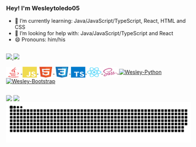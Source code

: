 ### Hey! I'm Wesleytoledo05 


- 🌱 I’m currently learning: Java/JavaScript/TypeScript, React, HTML and CSS
- 🤔 I’m looking for help with: Java/JavaScript/TypeScript and React
- 😄 Pronouns: him/his
##

<div>
  <a href="https://github.com/wesleytoledo05">
  <img height="180em" src="https://github-readme-stats.vercel.app/api?username=wesleytoledo05&show_icons=true&theme=dark&include_all_commits=true&count_private=true"/>
  <img height="180em" src="https://github-readme-stats.vercel.app/api/top-langs/?username=wesleytoledo05&layout=compact&langs_count=7&theme=dark"/>
</div>
  
  <div style="display: inline_block"><br>
  <img align="center" alt="Wesley-Java" height="30" width="40" src="https://raw.githubusercontent.com/devicons/devicon/master/icons/java/java-plain.svg">
  <img align="center" alt="Wesley-Js" height="30" width="40" src="https://raw.githubusercontent.com/devicons/devicon/master/icons/javascript/javascript-plain.svg">
  <img align="center" alt="Wesley-HTML" height="30" width="40" src="https://raw.githubusercontent.com/devicons/devicon/master/icons/html5/html5-original.svg">
  <img align="center" alt="Wesley-CSS" height="30" width="40" src="https://raw.githubusercontent.com/devicons/devicon/master/icons/css3/css3-original.svg">
  <img align="center" alt="Wesley-Ts" height="30" width="40" src="https://raw.githubusercontent.com/devicons/devicon/master/icons/typescript/typescript-plain.svg">
  <img align="center" alt="Wesley-React" height="30" width="40" src="https://raw.githubusercontent.com/devicons/devicon/master/icons/react/react-original.svg">
  <img align="center" alt="Wesley-React" height="30" width="40" src="https://raw.githubusercontent.com/devicons/devicon/master/icons/sass/sass-original.svg">
  <img align = "center" alt="Wesley-Python" width="40" height="30"     src="https://cdn.jsdelivr.net/gh/devicons/devicon@latest/icons/python/python-original.svg"/>
  <img align = "center" alt="Wesley-Bootstrap" width="40" height="30"  src="https://cdn.jsdelivr.net/gh/devicons/devicon@latest/icons/bootstrap/bootstrap-original.svg"/>
</div>
  
  ##
  
  <div> 
  <a href = "mailto:vntoledo05@gmail.com"><img src="https://img.shields.io/badge/-Gmail-%23333?style=for-the-badge&logo=gmail&logoColor=red" target="_blank"></a>
  <a href="https://www.linkedin.com/in/josé-wesley-40726a203" target="_blank"><img src="https://img.shields.io/badge/-LinkedIn-%230077B5?style=for-the-badge&logo=linkedin&logoColor=white" target="_blank"></a>  
</div>

<picture>
  <source media="(prefers-color-scheme: dark)" srcset="https://raw.githubusercontent.com/guisnu/guisnu/output/github-contribution-grid-snake-dark.svg">
  <source media="(prefers-color-scheme: light)" srcset="https://raw.githubusercontent.com/guisnu/guisnu/output/github-contribution-grid-snake.svg">
  <img alt="github contribution grid snake animation" src="https://raw.githubusercontent.com/guisnu/guisnu/output/github-contribution-grid-snake.svg">
</picture>
  
